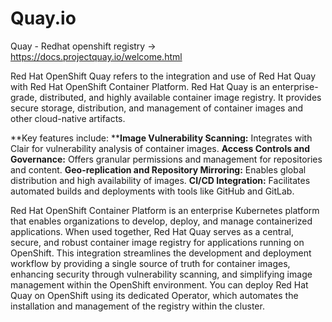 # Quay.io
Quay - Redhat openshift registry -> https://docs.projectquay.io/welcome.html

Red Hat OpenShift Quay refers to the integration and use of Red Hat Quay with Red Hat OpenShift Container Platform.
Red Hat Quay is an enterprise-grade, distributed, and highly available container image registry. It provides secure storage, distribution, and management of container images and other cloud-native artifacts. 

**Key features include:
****Image Vulnerability Scanning:** Integrates with Clair for vulnerability analysis of container images.
**Access Controls and Governance:** Offers granular permissions and management for repositories and content.
**Geo-replication and Repository Mirroring:** Enables global distribution and high availability of images.
**CI/CD Integration:** Facilitates automated builds and deployments with tools like GitHub and GitLab.

Red Hat OpenShift Container Platform is an enterprise Kubernetes platform that enables organizations to develop, deploy, and manage containerized applications.
When used together, Red Hat Quay serves as a central, secure, and robust container image registry for applications running on OpenShift. This integration streamlines the development and deployment workflow by providing a single source of truth for container images, enhancing security through vulnerability scanning, and simplifying image management within the OpenShift environment. You can deploy Red Hat Quay on OpenShift using its dedicated Operator, which automates the installation and management of the registry within the cluster.
